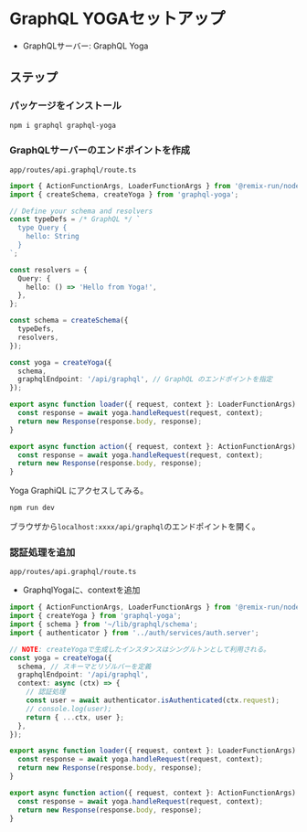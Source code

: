 # GraphQL YOGAセットアップ

- GraphQLサーバー: GraphQL Yoga

## ステップ

### パッケージをインストール

```sh
npm i graphql graphql-yoga
```

### GraphQLサーバーのエンドポイントを作成

`app/routes/api.graphql/route.ts`

```ts
import { ActionFunctionArgs, LoaderFunctionArgs } from '@remix-run/node';
import { createSchema, createYoga } from 'graphql-yoga';

// Define your schema and resolvers
const typeDefs = /* GraphQL */ `
  type Query {
    hello: String
  }
`;

const resolvers = {
  Query: {
    hello: () => 'Hello from Yoga!',
  },
};

const schema = createSchema({
  typeDefs,
  resolvers,
});

const yoga = createYoga({
  schema,
  graphqlEndpoint: '/api/graphql', // GraphQL のエンドポイントを指定
});

export async function loader({ request, context }: LoaderFunctionArgs) {
  const response = await yoga.handleRequest(request, context);
  return new Response(response.body, response);
}

export async function action({ request, context }: ActionFunctionArgs) {
  const response = await yoga.handleRequest(request, context);
  return new Response(response.body, response);
}
```

Yoga GraphiQL にアクセスしてみる。  

```sh
npm run dev
```

ブラウザから`localhost:xxxx/api/graphql`のエンドポイントを開く。

### 認証処理を追加

`app/routes/api.graphql/route.ts`

- GraphqlYogaに、contextを追加

```ts
import { ActionFunctionArgs, LoaderFunctionArgs } from '@remix-run/node';
import { createYoga } from 'graphql-yoga';
import { schema } from '~/lib/graphql/schema';
import { authenticator } from '../auth/services/auth.server';

// NOTE: createYogaで生成したインスタンスはシングルトンとして利用される。
const yoga = createYoga({
  schema, // スキーマとリゾルバーを定義
  graphqlEndpoint: '/api/graphql',
  context: async (ctx) => {
    // 認証処理
    const user = await authenticator.isAuthenticated(ctx.request);
    // console.log(user);
    return { ...ctx, user };
  },
});

export async function loader({ request, context }: LoaderFunctionArgs) {
  const response = await yoga.handleRequest(request, context);
  return new Response(response.body, response);
}

export async function action({ request, context }: ActionFunctionArgs) {
  const response = await yoga.handleRequest(request, context);
  return new Response(response.body, response);
}
```

